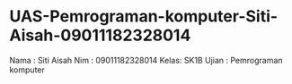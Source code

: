# UAS-Pemrograman-komputer-Siti-Aisah-09011182328014
Nama : Siti Aisah
Nim : 09011182328014
Kelas: SK1B
Ujian : Pemrograman komputer 
